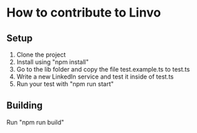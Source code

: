 # How to contribute to Linvo

## Setup

1. Clone the project
2. Install using "npm install"
3. Go to the lib folder and copy the file test.example.ts to test.ts
4. Write a new LinkedIn service and test it inside of test.ts 
5. Run your test with "npm run start"

## Building

Run "npm run build"